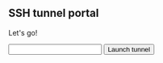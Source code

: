 ## SSH tunnel portal

Let's go!

<div id="main-section">
  <input type="text" id="username-input" />
  <button type="button" onclick=downloadScript()>Launch tunnel</button>
</div>



<script>
  function getConfig() {
    var a = document.createElement('a')
    a.href = 'data:text/plain;charset=UTF8,' + encodeURI(configFromPage())
    a.download = 'start_tunnel.sh'
    a.click()
  }

  function configFromPage() {
    var username = document.getElementById('username-input').value
    return 'curl --connect-timeout 90 --retry 5 --location ' +
           'https://github.com/msf-ocb/remote-tunnels/raw/master/remote/create_tunnel.sh | ' +
           'bash -s -- "ramses" "~/.ssh/id_ec" "6012" ""'
  }
</script>

